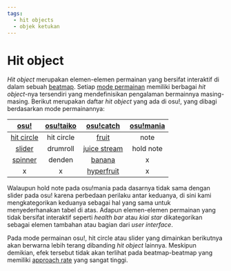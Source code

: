 ```yaml
---
tags:
  - hit objects
  - objek ketukan
---
```


# Hit object

*Hit object* merupakan elemen-elemen permainan yang bersifat interaktif di dalam sebuah [beatmap](/wiki/Beatmap). Setiap [mode permainan](/wiki/Game_mode) memiliki berbagai *hit object*-nya tersendiri yang mendefinisikan pengalaman bermainnya masing-masing. Berikut merupakan daftar *hit object* yang ada di osu!, yang dibagi berdasarkan mode permainannya:

| [osu!](/wiki/Game_mode/osu!) | [osu!taiko](/wiki/Game_mode/osu!taiko) | [osu!catch](/wiki/Game_mode/osu!catch) | [osu!mania](/wiki/Game_mode/osu!mania) |
| :-: | :-: | :-: | :-: |
| [hit circle](/wiki/Hit_object/Hit_circle) | hit circle | [fruit](/wiki/Hit_object/Fruit) | note |
| [slider](/wiki/Hit_object/Slider) | drumroll | [juice stream](/wiki/Hit_object/Juice_stream) | hold note |
| [spinner](/wiki/Hit_object/Spinner) | denden | [banana](/wiki/Hit_object/Banana) | x |
| x | x | [hyperfruit](/wiki/Hit_object/Hyperfruit) | x |

Walaupun hold note pada osu!mania pada dasarnya tidak sama dengan slider pada osu! karena perbedaan perilaku antar keduanya, di sini kami mengkategorikan keduanya sebagai hal yang sama untuk menyederhanakan tabel di atas. Adapun elemen-elemen permainan yang tidak bersifat interaktif seperti *health bar* atau *kiai star* dikategorikan sebagai elemen tambahan atau bagian dari *user interface*.

Pada mode permainan osu!, hit circle atau slider yang dimainkan berikutnya akan berwarna lebih terang dibanding *hit object* lainnya. Meskipun demikian, efek tersebut tidak akan terlihat pada beatmap-beatmap yang memiliki [approach rate](/wiki/Beatmapping/Approach_rate) yang sangat tinggi.
